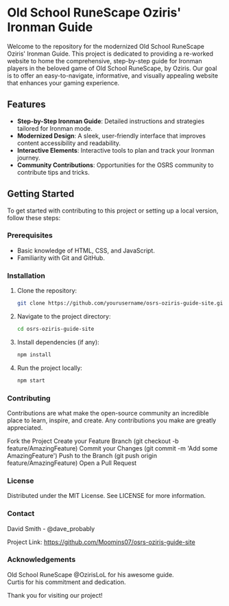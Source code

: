 # Old School RuneScape Oziris' Ironman Guide

Welcome to the repository for the modernized Old School RuneScape Oziris' Ironman Guide. This project is dedicated to providing a re-worked website to home the comprehensive, step-by-step guide for Ironman players in the beloved game of Old School RuneScape, by Oziris. Our goal is to offer an easy-to-navigate, informative, and visually appealing website that enhances your gaming experience.

## Features

- **Step-by-Step Ironman Guide**: Detailed instructions and strategies tailored for Ironman mode.
- **Modernized Design**: A sleek, user-friendly interface that improves content accessibility and readability.
- **Interactive Elements**: Interactive tools to plan and track your Ironman journey.
- **Community Contributions**: Opportunities for the OSRS community to contribute tips and tricks.

## Getting Started

To get started with contributing to this project or setting up a local version, follow these steps:

### Prerequisites

- Basic knowledge of HTML, CSS, and JavaScript.
- Familiarity with Git and GitHub.

### Installation

1. Clone the repository:

   ```bash
   git clone https://github.com/yourusername/osrs-oziris-guide-site.git

   ```

2. Navigate to the project directory:

   ```bash
   cd osrs-oziris-guide-site

   ```

3. Install dependencies (if any):

   ```bash
   npm install

   ```

4. Run the project locally:
   ```bash
   npm start
   ```

### Contributing

Contributions are what make the open-source community an incredible place to learn, inspire, and create. Any contributions you make are greatly appreciated.

Fork the Project
Create your Feature Branch (git checkout -b feature/AmazingFeature)
Commit your Changes (git commit -m 'Add some AmazingFeature')
Push to the Branch (git push origin feature/AmazingFeature)
Open a Pull Request

### License

Distributed under the MIT License. See LICENSE for more information.

### Contact

David Smith - @dave_probably

Project Link: https://github.com/Moomins07/osrs-oziris-guide-site

### Acknowledgements

Old School RuneScape
@OzirisLoL for his awesome guide.  
Curtis for his commitment and dedication.

Thank you for visiting our project!
